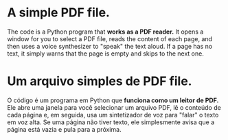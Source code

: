 # A simple PDF file.
The code is a Python program that **works as a PDF reader.** It opens a window for you to select a PDF file, reads the content of each page, and then uses a voice synthesizer to "speak" the text aloud. If a page has no text, it simply warns that the page is empty and skips to the next one.

# Um arquivo simples de PDF file.
O código é um programa em Python que **funciona como um leitor de PDF.** Ele abre uma janela para você selecionar um arquivo PDF, lê o conteúdo de cada página e, em seguida, usa um sintetizador de voz para "falar" o texto em voz alta. Se uma página não tiver texto, ele simplesmente avisa que a página está vazia e pula para a próxima.
